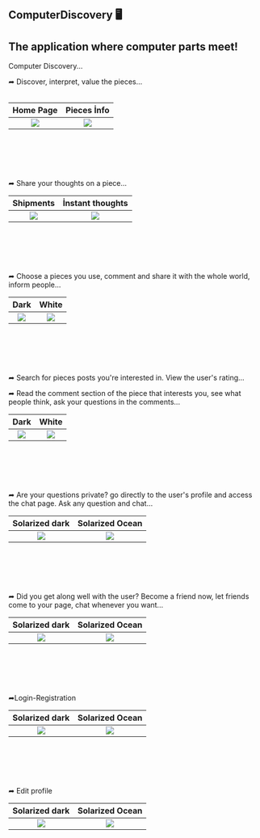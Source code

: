 ## ComputerDiscovery 🖥


## The application where computer parts meet!

Computer Discovery...


➦ Discover, interpret, value the pieces...
<br />
<br />



Home Page            |   Pieces İnfo
:-------------------------:|:-------------------------:
![](https://user-images.githubusercontent.com/96310892/197354033-da11ba8f-e4c2-4e7e-a602-d4922d09252d.png)  |  ![](https://user-images.githubusercontent.com/96310892/197354037-3f0d397f-8942-4828-844a-875ad1a2a59b.png)

<br />
<br />
<br />
<br />

➦ Share your thoughts on a piece...


Shipments            |   İnstant thoughts
:-------------------------:|:-------------------------:
![](https://user-images.githubusercontent.com/96310892/197352273-04ccb313-8e80-464f-83ab-72c26d843b09.png)  |  ![](https://user-images.githubusercontent.com/96310892/197352296-173fdd8e-51a9-4452-a0fc-b1cce6215b12.png)

<br />
<br />
<br />
<br />

➦ Choose a pieces you use, comment and share it with the whole world, inform people...

Dark             |  White
:-------------------------:|:-------------------------:
![](https://user-images.githubusercontent.com/96310892/197352481-d75eab06-c7c6-4da8-a76d-a15f20b0bbea.png)  |  ![](https://user-images.githubusercontent.com/96310892/197352519-ad989e43-6b81-41ed-8604-f97b9907a521.png)

<br />
<br />
<br />
<br />

➦ Search for pieces posts you're interested in. View the user's rating...

➦ Read the comment section of the piece that interests you, see what people think, ask your questions in the comments...

Dark             |  White
:-------------------------:|:-------------------------:
![](https://user-images.githubusercontent.com/96310892/197352665-ad55d3d7-ee96-4791-8a93-1335ef02d104.png)  | ![](https://user-images.githubusercontent.com/96310892/197352683-debb546c-cc17-4ef0-a161-e96ace345e2d.png)

<br />
<br />
<br />
<br />

➦ Are your questions private? go directly to the user's profile and access the chat page. Ask any question and chat...

Solarized dark             |  Solarized Ocean
:-------------------------:|:-------------------------:
![](https://user-images.githubusercontent.com/96310892/197353027-990f15ce-66d0-4e7f-92b8-d37dcb651fe6.png)  |  ![](https://user-images.githubusercontent.com/96310892/197352810-b6289686-6143-431f-a575-56f3e2bf0dc1.png)

<br />
<br />
<br />
<br />

➦ Did you get along well with the user? Become a friend now, let friends come to your page, chat whenever you want...

Solarized dark             |  Solarized Ocean
:-------------------------:|:-------------------------:
![](https://user-images.githubusercontent.com/96310892/197353149-adb58ad6-e7fc-4cae-a0d9-899c317d90a4.png)  |  ![](https://user-images.githubusercontent.com/96310892/197353153-4dcec38e-fe7d-46f5-b214-a85e6b96f7f9.png)

<br />
<br />
<br />
<br />

➦Login-Registration

Solarized dark             |  Solarized Ocean
:-------------------------:|:-------------------------:
![](https://user-images.githubusercontent.com/96310892/197353970-0e3d47d6-ad39-4790-b9ff-6ef2b752ccee.png)  |  ![](https://user-images.githubusercontent.com/96310892/197353983-d5940d2b-55fb-4810-a58f-03bb6e22f031.png)

<br />
<br />
<br />
<br />

➦ Edit profile

Solarized dark             |  Solarized Ocean
:-------------------------:|:-------------------------:
![](https://user-images.githubusercontent.com/96310892/197353340-150d999c-caac-4a36-b64a-c93d853cdd5f.png)  |  ![](https://user-images.githubusercontent.com/96310892/197353354-29aa4698-b9ea-441a-b648-1247fc36a52b.png)


